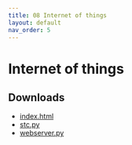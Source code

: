 ```yaml
---
title: 08 Internet of things
layout: default
nav_order: 5
---
```


# Internet of things

## Downloads

* [index.html](/assets/myp/index.txt)
* [stc.py](/assets/myp/stc.txt)
* [webserver.py](/assets/myp/webserver.txt)

